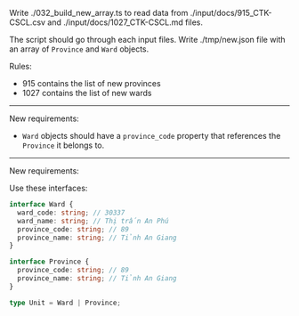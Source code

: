 Write ./032_build_new_array.ts to read data from ./input/docs/915_CTK-CSCL.csv and ./input/docs/1027_CTK-CSCL.md files.

The script should go through each input files.
Write ./tmp/new.json file with an array of `Province` and `Ward` objects.

Rules:

- 915 contains the list of new provinces
- 1027 contains the list of new wards

---

New requirements:

- `Ward` objects should have a `province_code` property that references the `Province` it belongs to.

---

New requirements:

Use these interfaces:

```typescript
interface Ward {
  ward_code: string; // 30337
  ward_name: string; // Thị trấn An Phú
  province_code: string; // 89
  province_name: string; // Tỉnh An Giang
}

interface Province {
  province_code: string; // 89
  province_name: string; // Tỉnh An Giang
}

type Unit = Ward | Province;
```
